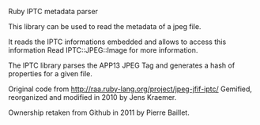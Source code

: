 Ruby IPTC metadata parser

This library can be used to read the metadata of a jpeg file.
 
It reads the IPTC informations embedded and allows to access this information
Read IPTC::JPEG::Image for more information.

The IPTC library parses the APP13 JPEG Tag and generates a hash of properties for a given file.

Original code from http://raa.ruby-lang.org/project/jpeg-jfif-iptc/
Gemified, reorganized and modified in 2010 by Jens Kraemer.

Ownership retaken from Github in 2011 by Pierre Baillet.
